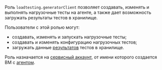 Роль `loadtesting.generatorClient` позволяет создавать, изменять и выполнять нагрузочные тесты на агенте, а также дает возможность загружать результаты тестов в хранилище. 

Пользователи с этой ролью могут:
* создавать, изменять и запускать нагрузочные тесты;
* создавать и изменять конфигурацию нагрузочных тестов;
* загружать данные [результатов](../../load-testing/concepts/load-test-results.md) тестов в хранилище.

Роль назначается на [сервисный аккаунт](../../iam/concepts/users/service-accounts.md), от имени которого создается ВМ с [агентом](../../load-testing/concepts/agent.md).